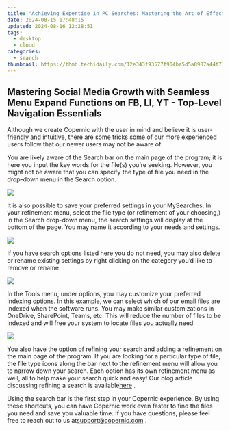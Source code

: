 ```yaml
---
title: "Achieving Expertise in PC Searches: Mastering the Art of Effective Browsing Using Copernic"
date: 2024-08-15 17:48:15
updated: 2024-08-16 12:28:51
tags:
  - desktop
  - cloud
categories:
  - search
thumbnail: https://thmb.techidaily.com/12e343f93577f904ba5d5a8987a44f73ad92d686083b4e65611b76c354c55e2c.jpg
---
```


## Mastering Social Media Growth with Seamless Menu Expand Functions on FB, LI, YT - Top-Level Navigation Essentials

Although we create Copernic with the user in mind and believe it is user-friendly and intuitive, there are some tricks some of our more experienced users follow that our newer users may not be aware of.

 You are likely aware of the Search bar on the main page of the program; it is here you input the key words for the file(s) you’re seeking. However, you might not be aware that you can specify the type of file you need in the drop-down menu in the Search option.

![](https://copernic.com/wp-content/uploads/2023/10/image.png)

 It is also possible to save your preferred settings in your MySearches. In your refinement menu, select the file type (or refinement of your choosing,) in the Search drop-down menu, the search settings will display at the bottom of the page. You may name it according to your needs and settings.

![](https://copernic.com/wp-content/uploads/2023/10/image-1.png)

 If you have search options listed here you do not need, you may also delete or rename existing settings by right clicking on the category you’d like to remove or rename.

![](https://copernic.com/wp-content/uploads/2023/10/image-2.png)

 In the Tools menu, under options, you may customize your preferred indexing options. In this example, we can select which of our email files are indexed when the software runs. You may make similar customizations in OneDrive, SharePoint, Teams, etc. This will reduce the number of files to be indexed and will free your system to locate files you actually need.

![](https://copernic.com/wp-content/uploads/2023/10/image-3.png)

 You also have the option of refining your search and adding a refinement on the main page of the program. If you are looking for a particular type of file, the file type icons along the bar next to the refinement menu will allow you to narrow down your search. Each option has its own refinement menu as well, all to help make your search quick and easy! Our blog article discussing refining a search is available[here](https://tools.techidaily.com/) .

 Using the search bar is the first step in your Copernic experience. By using these shortcuts, you can have Copernic work even faster to find the files you need and save you valuable time. If you have questions, please feel free to reach out to us at[support@copernic.com](https://tools.techidaily.com/) .

<ins class="adsbygoogle"
     style="display:block"
     data-ad-format="autorelaxed"
     data-ad-client="ca-pub-7571918770474297"
     data-ad-slot="1223367746"></ins>



<ins class="adsbygoogle"
     style="display:block"
     data-ad-client="ca-pub-7571918770474297"
     data-ad-slot="8358498916"
     data-ad-format="auto"
     data-full-width-responsive="true"></ins>
